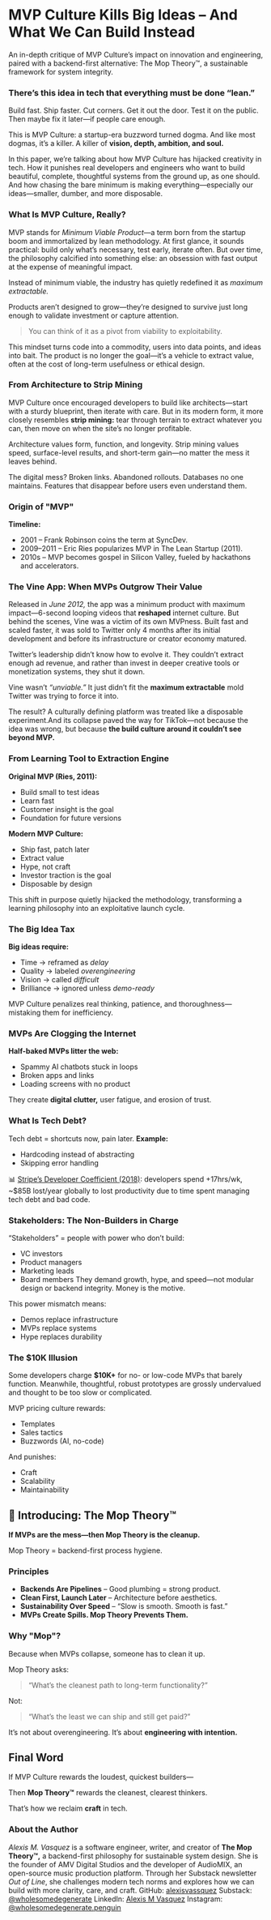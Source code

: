 # MVP Culture Kills Big Ideas – And What We Can Build Instead

An in-depth critique of MVP Culture’s impact on innovation and engineering, paired with a backend-first alternative: The Mop Theory™, a sustainable framework for system integrity.

### There’s this idea in tech that everything must be done “lean.”
Build fast. Ship faster. Cut corners. Get it out the door. Test it on the public. Then maybe fix it later—if people care enough.

This is MVP Culture: a startup-era buzzword turned dogma. And like most dogmas, it’s a killer. A killer of **vision, depth, ambition, and soul.**

In this paper, we’re talking about how MVP Culture has hijacked creativity in tech. How it punishes real developers and engineers who want to build beautiful, complete, thoughtful systems from the ground up, as one should. And how chasing the bare minimum is making everything—especially our ideas—smaller, dumber, and more disposable.

### What Is MVP Culture, Really?
MVP stands for *Minimum Viable Product*—a term born from the startup boom and immortalized by lean methodology. At first glance, it sounds practical: build only what’s necessary, test early, iterate often. But over time, the philosophy calcified into something else: an obsession with fast output at the expense of meaningful impact.

Instead of minimum viable, the industry has quietly redefined it as *maximum extractable.*

Products aren’t designed to grow—they’re designed to survive just long enough to validate investment or capture attention.

> You can think of it as a pivot from viability to exploitability.

This mindset turns code into a commodity, users into data points, and ideas into bait. The product is no longer the goal—it’s a vehicle to extract value, often at the cost of long-term usefulness or ethical design.

### From Architecture to Strip Mining
MVP Culture once encouraged developers to build like architects—start with a sturdy blueprint, then iterate with care. But in its modern form, it more closely resembles **strip mining:** tear through terrain to extract whatever you can, then move on when the site’s no longer profitable.

Architecture values form, function, and longevity. Strip mining values speed, surface-level results, and short-term gain—no matter the mess it leaves behind.

The digital mess? Broken links. Abandoned rollouts. Databases no one maintains. Features that disappear before users even understand them.

### Origin of "MVP"
**Timeline:**
- 2001 – Frank Robinson coins the term at SyncDev.
- 2009–2011 – Eric Ries popularizes MVP in The Lean Startup (2011).
- 2010s – MVP becomes gospel in Silicon Valley, fueled by hackathons and accelerators.

### The Vine App: When MVPs Outgrow Their Value
Released in *June 2012,* the app was a minimum product with maximum impact—6-second looping videos that **reshaped** internet culture. But behind the scenes, Vine was a victim of its own MVPness. Built fast and scaled faster, it was sold to Twitter only 4 months after its initial development and before its infrastructure or creator economy matured.

Twitter’s leadership didn’t know how to evolve it. They couldn’t extract enough ad revenue, and rather than invest in deeper creative tools or monetization systems, they shut it down.

Vine wasn’t *“unviable.”*
It just didn’t fit the **maximum extractable** mold Twitter was trying to force it into.

The result? A culturally defining platform was treated like a disposable experiment.And its collapse paved the way for TikTok—not because the idea was wrong, but because **the build culture around it couldn’t see beyond MVP.**

### From Learning Tool to Extraction Engine
**Original MVP (Ries, 2011):**
- Build small to test ideas
- Learn fast
- Customer insight is the goal
- Foundation for future versions

**Modern MVP Culture:**
- Ship fast, patch later
- Extract value
- Hype, not craft
- Investor traction is the goal
- Disposable by design

This shift in purpose quietly hijacked the methodology, transforming a learning philosophy into an exploitative launch cycle.

### The Big Idea Tax
**Big ideas require:**
- Time → reframed as *delay*
- Quality → labeled *overengineering*
- Vision → called *difficult*
- Brilliance → ignored unless *demo-ready*

MVP Culture penalizes real thinking, patience, and thoroughness—mistaking them for inefficiency.

### MVPs Are Clogging the Internet
**Half-baked MVPs litter the web:**
- Spammy AI chatbots stuck in loops
- Broken apps and links
- Loading screens with no product

They create **digital clutter,** user fatigue, and erosion of trust.

### What Is Tech Debt?
Tech debt = shortcuts now, pain later. 
**Example:**
- Hardcoding instead of abstracting
- Skipping error handling

📊 [Stripe’s Developer Coefficient (2018)](https://stripe.com/files/reports/the-developer-coefficient.pdf): developers spend +17hrs/wk, ~$85B lost/year globally to lost productivity due to time spent managing tech debt and bad code.

### Stakeholders: The Non-Builders in Charge
“Stakeholders” = people with power who don’t build:
- VC investors
- Product managers
- Marketing leads
- Board members
They demand growth, hype, and speed—not modular design or backend integrity. Money is the motive.

This power mismatch means:
- Demos replace infrastructure
- MVPs replace systems
- Hype replaces durability

### The $10K Illusion
Some developers charge **$10K+** for no- or low-code MVPs that barely function.
Meanwhile, thoughtful, robust prototypes are grossly undervalued and thought to be too slow or complicated.

MVP pricing culture rewards:
- Templates
- Sales tactics
- Buzzwords (AI, no-code)

And punishes:
- Craft
- Scalability
- Maintainability

## 🧽 Introducing: The Mop Theory™
**If MVPs are the mess—then Mop Theory is the cleanup.**

Mop Theory = backend-first process hygiene.

### Principles
- **Backends Are Pipelines** – Good plumbing = strong product.
- **Clean First, Launch Later** – Architecture before aesthetics.
- **Sustainability Over Speed** – “Slow is smooth. Smooth is fast.”
- **MVPs Create Spills. Mop Theory Prevents Them.**

### Why "Mop"?
Because when MVPs collapse, someone has to clean it up.

Mop Theory asks:
> “What’s the cleanest path to long-term functionality?”

Not:
> “What’s the least we can ship and still get paid?”

It’s not about overengineering. It’s about **engineering with intention.**

## Final Word
If MVP Culture rewards the loudest, quickest builders—

Then **Mop Theory™** rewards the cleanest, clearest thinkers.

That’s how we reclaim **craft** in tech.

### About the Author
*Alexis M. Vasquez* is a software engineer, writer, and creator of **The Mop Theory™,** a backend-first philosophy for sustainable system design. She is the founder of AMV Digital Studios and the developer of AudioMIX, an open-source music production platform. Through her Substack newsletter *Out of Line*, she challenges modern tech norms and explores how we can build with more clarity, care, and craft.
GitHub: [alexisvassquez](https://github.com/alexisvassquez)
Substack: [@wholesomedegenerate](https://substack.com/@wholesomedegenerate)
LinkedIn: [Alexis M Vasquez](https://linkedin.com/in/alexismvasquez)
Instagram: [@wholesomedegenerate.penguin](https://www.instagram.com/wholesomedegenerate.penguin)
